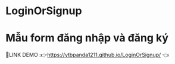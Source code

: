 # LoginOrSignup
# Mẫu form đăng nhập và đăng ký 

📌LINK DEMO :👉https://ytbpanda1211.github.io/LoginOrSignup/ 👈

